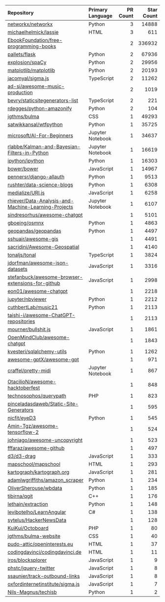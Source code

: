 | Repository | Primary Language | PR Count | Star Count |
| :-- | :-- | --: | --: |
| [networkx/networkx](https://github.com/networkx/networkx) | Python | 3 | 14888 |
| [michaelhelmick/lassie](https://github.com/michaelhelmick/lassie) | HTML | 3 | 611 |
| [EbookFoundation/free-programming-books](https://github.com/EbookFoundation/free-programming-books) |  | 2 | 336932 |
| [pallets/flask](https://github.com/pallets/flask) | Python | 2 | 67936 |
| [explosion/spaCy](https://github.com/explosion/spaCy) | Python | 2 | 29956 |
| [matplotlib/matplotlib](https://github.com/matplotlib/matplotlib) | Python | 2 | 20193 |
| [jacomyal/sigma.js](https://github.com/jacomyal/sigma.js) | TypeScript | 2 | 11262 |
| [ad-si/awesome-music-production](https://github.com/ad-si/awesome-music-production) |  | 2 | 1019 |
| [bevry/staticsitegenerators-list](https://github.com/bevry/staticsitegenerators-list) | TypeScript | 2 | 221 |
| [rdegges/python-amazonify](https://github.com/rdegges/python-amazonify) | Python | 2 | 104 |
| [jgthms/bulma](https://github.com/jgthms/bulma) | CSS | 1 | 49293 |
| [satwikkansal/wtfpython](https://github.com/satwikkansal/wtfpython) | Python | 1 | 35725 |
| [microsoft/AI-For-Beginners](https://github.com/microsoft/AI-For-Beginners) | Jupyter Notebook | 1 | 34637 |
| [rlabbe/Kalman-and-Bayesian-Filters-in-Python](https://github.com/rlabbe/Kalman-and-Bayesian-Filters-in-Python) | Jupyter Notebook | 1 | 16619 |
| [ipython/ipython](https://github.com/ipython/ipython) | Python | 1 | 16303 |
| [bower/bower](https://github.com/bower/bower) | JavaScript | 1 | 14967 |
| [pennersr/django-allauth](https://github.com/pennersr/django-allauth) | Python | 1 | 9513 |
| [rushter/data-science-blogs](https://github.com/rushter/data-science-blogs) | Python | 1 | 6308 |
| [medialize/URI.js](https://github.com/medialize/URI.js) | JavaScript | 1 | 6258 |
| [rhiever/Data-Analysis-and-Machine-Learning-Projects](https://github.com/rhiever/Data-Analysis-and-Machine-Learning-Projects) | Jupyter Notebook | 1 | 6107 |
| [sindresorhus/awesome-chatgpt](https://github.com/sindresorhus/awesome-chatgpt) |  | 1 | 5101 |
| [gboeing/osmnx](https://github.com/gboeing/osmnx) | Python | 1 | 4863 |
| [geopandas/geopandas](https://github.com/geopandas/geopandas) | Python | 1 | 4497 |
| [sshuair/awesome-gis](https://github.com/sshuair/awesome-gis) |  | 1 | 4491 |
| [sacridini/Awesome-Geospatial](https://github.com/sacridini/Awesome-Geospatial) |  | 1 | 4140 |
| [tonaljs/tonal](https://github.com/tonaljs/tonal) | TypeScript | 1 | 3824 |
| [jdorfman/awesome-json-datasets](https://github.com/jdorfman/awesome-json-datasets) | JavaScript | 1 | 3316 |
| [stefanbuck/awesome-browser-extensions-for-github](https://github.com/stefanbuck/awesome-browser-extensions-for-github) | JavaScript | 1 | 2998 |
| [eon01/awesome-chatgpt](https://github.com/eon01/awesome-chatgpt) |  | 1 | 2218 |
| [jupyter/nbviewer](https://github.com/jupyter/nbviewer) | Python | 1 | 2212 |
| [cuthbertLab/music21](https://github.com/cuthbertLab/music21) | Python | 1 | 2113 |
| [taishi-i/awesome-ChatGPT-repositories](https://github.com/taishi-i/awesome-ChatGPT-repositories) |  | 1 | 2113 |
| [mourner/bullshit.js](https://github.com/mourner/bullshit.js) | JavaScript | 1 | 1861 |
| [OpenMindClub/awesome-chatgpt](https://github.com/OpenMindClub/awesome-chatgpt) |  | 1 | 1843 |
| [kvesteri/sqlalchemy-utils](https://github.com/kvesteri/sqlalchemy-utils) | Python | 1 | 1262 |
| [awesome-gptX/awesome-gpt](https://github.com/awesome-gptX/awesome-gpt) |  | 1 | 971 |
| [craffel/pretty-midi](https://github.com/craffel/pretty-midi) | Jupyter Notebook | 1 | 867 |
| [OtacilioN/awesome-hacktoberfest](https://github.com/OtacilioN/awesome-hacktoberfest) |  | 1 | 848 |
| [technosophos/querypath](https://github.com/technosophos/querypath) | PHP | 1 | 823 |
| [pinceladasdaweb/Static-Site-Generators](https://github.com/pinceladasdaweb/Static-Site-Generators) |  | 1 | 595 |
| [nicfit/eyeD3](https://github.com/nicfit/eyeD3) | Python | 1 | 545 |
| [Amin-Tgz/awesome-tensorflow-2](https://github.com/Amin-Tgz/awesome-tensorflow-2) |  | 1 | 524 |
| [johnjago/awesome-uncopyright](https://github.com/johnjago/awesome-uncopyright) |  | 1 | 523 |
| [fffaraz/awesome-github](https://github.com/fffaraz/awesome-github) |  | 1 | 497 |
| [d3/d3-drag](https://github.com/d3/d3-drag) | JavaScript | 1 | 333 |
| [mapschool/mapschool](https://github.com/mapschool/mapschool) | HTML | 1 | 293 |
| [kartograph/kartograph.org](https://github.com/kartograph/kartograph.org) | JavaScript | 1 | 281 |
| [adamlwgriffiths/amazon_scraper](https://github.com/adamlwgriffiths/amazon_scraper) | Python | 1 | 234 |
| [OliverSherouse/wbdata](https://github.com/OliverSherouse/wbdata) | Python | 1 | 185 |
| [tibirna/qgit](https://github.com/tibirna/qgit) | C++ | 1 | 176 |
| [lethain/extraction](https://github.com/lethain/extraction) | Python | 1 | 148 |
| [levibotelho/LearnAngular](https://github.com/levibotelho/LearnAngular) | C# | 1 | 138 |
| [sytelus/HackerNewsData](https://github.com/sytelus/HackerNewsData) |  | 1 | 128 |
| [KuiKui/Octoboard](https://github.com/KuiKui/Octoboard) | PHP | 1 | 80 |
| [jgthms/bulma-website](https://github.com/jgthms/bulma-website) | CSS | 1 | 40 |
| [pudo-attic/openinterests.eu](https://github.com/pudo-attic/openinterests.eu) | HTML | 1 | 37 |
| [codingdavinci/codingdavinci.de](https://github.com/codingdavinci/codingdavinci.de) | HTML | 1 | 11 |
| [iros/blocksplorer](https://github.com/iros/blocksplorer) | JavaScript | 1 | 9 |
| [phstc/jquery-twitter](https://github.com/phstc/jquery-twitter) | JavaScript | 1 | 8 |
| [ssaunier/track-outbound-links](https://github.com/ssaunier/track-outbound-links) | JavaScript | 1 | 8 |
| [oxfordinternetinstitute/sigma.js](https://github.com/oxfordinternetinstitute/sigma.js) | JavaScript | 1 | 7 |
| [Nils-Magnus/techisb](https://github.com/Nils-Magnus/techisb) | Python | 1 | 2 |
